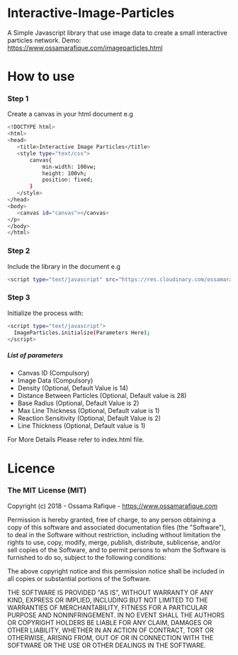 # Interactive-Image-Particles
A Simple Javascript library that use image data to create a small interactive particles network.
Demo: https://www.ossamarafique.com/imageparticles.html
# How to use
### Step 1
Create a canvas in your html document e.g
 ```sh
<!DOCTYPE html>
<html>
<head>
	<title>Interactive Image Particles</title>
	<style type="text/css">
		canvas{
			min-width: 100vw;
			height: 100vh;
			position: fixed;
		}
	</style>
</head>
<body>
	<canvas id="canvas"></canvas>
</p>
</body>
</html>
```
### Step 2
Include the library in the document e.g
```sh
<script type="text/javascript" src="https://res.cloudinary.com/ossamarafique/raw/upload/v1533889440/imageparticles.js"></script>
```
### Step 3
Initialize the process with:
```sh
<script type="text/javascript">
  ImageParticles.initialize(Parameters Here);
</script>
```
##### List of parameters
 - Canvas ID (Compulsory)
 - Image Data (Compulsory)
 - Density (Optional, Default Value is 14)
 - Distance Between Particles (Optional, Default value is 28)
 - Base Radius (Optional, Default Value is 2)
 - Max Line Thickness (Optional, Default value is 1)
 - Reaction Sensitivity (Optional, Default Value is 2)
 - Line Thickness (Optional, Default value is 1)
 
For More Details Please refer to index.html file.

# Licence

### The MIT License (MIT)
Copyright (c) 2018 - Ossama Rafique - https://www.ossamarafique.com

Permission is hereby granted, free of charge, to any person obtaining a copy of this software and associated documentation files (the "Software"), to deal in the Software without restriction, including without limitation the rights to use, copy, modify, merge, publish, distribute, sublicense, and/or sell copies of the Software, and to permit persons to whom the Software is furnished to do so, subject to the following conditions:

The above copyright notice and this permission notice shall be included in all copies or substantial portions of the Software.

THE SOFTWARE IS PROVIDED "AS IS", WITHOUT WARRANTY OF ANY KIND, EXPRESS OR IMPLIED, INCLUDING BUT NOT LIMITED TO THE WARRANTIES OF MERCHANTABILITY, FITNESS FOR A PARTICULAR PURPOSE AND NONINFRINGEMENT. IN NO EVENT SHALL THE AUTHORS OR COPYRIGHT HOLDERS BE LIABLE FOR ANY CLAIM, DAMAGES OR OTHER LIABILITY, WHETHER IN AN ACTION OF CONTRACT, TORT OR OTHERWISE, ARISING FROM, OUT OF OR IN CONNECTION WITH THE SOFTWARE OR THE USE OR OTHER DEALINGS IN THE SOFTWARE.
